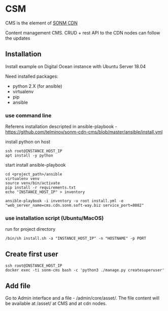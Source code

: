 # CSM
CMS is the element of [SONM CDN](https://github.com/telminov/sonm-cdn-node-manager/blob/master/SONM%20CDN.md)

Content management CMS. CRUD + rest API to the CDN nodes can follow the updates

## Installation
Install example on Digital Ocean instance with Ubuntu Server 18.04

Need installed packages: 
- python 2.X (for ansible)
- virtualenv 
- pip
- ansible


### use command line
Referens installation descripted in ansible-playbook - https://github.com/telminov/sonm-cdn-cms/blob/master/ansible/install.yml

install python on host
```
ssh root@INSTANCE_HOST_IP
apt install -y python
```

start install ansible-playbook

```
cd <project_path>/ansible
virtualenv venv
source venv/bin/activate
pip install -r requirements.txt
echo "INSTANCE_HOST_IP" > inventory

ansible-playbook -i inventory -u root install.yml -e "web_server_name=cms.cdn.sonm.soft-way.biz service_port=8082"
```

### use installation script (Ubuntu/MacOS)
run for project directory
```
/bin/sh install.sh -a "INSTANCE_HOST_IP" -n "HOSTNAME" -p PORT
```

## Create first user
```
ssh root@INSTANCE_HOST_IP
docker exec -ti sonm-cms bash -c 'python3 ./manage.py createsuperuser'
```


## Add file
Go to Admin interface and a file - /admin/core/asset/. The file content will be available at /asset/<file-uuid> at CMS and at cdn nodes.
